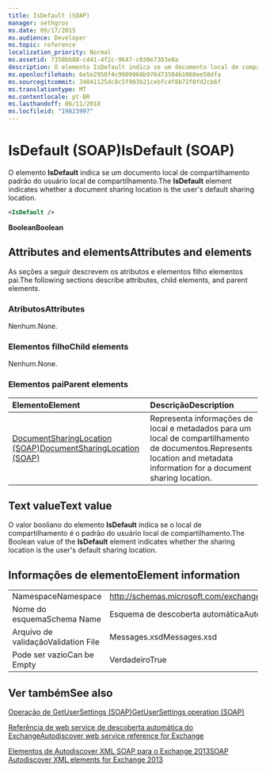 ```yaml
---
title: IsDefault (SOAP)
manager: sethgros
ms.date: 09/17/2015
ms.audience: Developer
ms.topic: reference
localization_priority: Normal
ms.assetid: 7358bb88-c441-4f2c-9647-c030e7303e8a
description: O elemento IsDefault indica se um documento local de compartilhamento padrão do usuário local de compartilhamento.
ms.openlocfilehash: 6e5e2958f4c9909968b976d73584b1060ee58dfa
ms.sourcegitcommit: 34041125dc8c5f993b21cebfc4f8b72f0fd2cb6f
ms.translationtype: MT
ms.contentlocale: pt-BR
ms.lasthandoff: 06/11/2018
ms.locfileid: "19823997"
---
```

# <a name="isdefault-soap"></a><span data-ttu-id="f4dba-103">IsDefault (SOAP)</span><span class="sxs-lookup"><span data-stu-id="f4dba-103">IsDefault (SOAP)</span></span>

<span data-ttu-id="f4dba-104">O elemento **IsDefault** indica se um documento local de compartilhamento padrão do usuário local de compartilhamento.</span><span class="sxs-lookup"><span data-stu-id="f4dba-104">The **IsDefault** element indicates whether a document sharing location is the user's default sharing location.</span></span> 
  
```XML
<IsDefault /> 
```

 <span data-ttu-id="f4dba-105">**Boolean**</span><span class="sxs-lookup"><span data-stu-id="f4dba-105">**Boolean**</span></span>
## <a name="attributes-and-elements"></a><span data-ttu-id="f4dba-106">Attributes and elements</span><span class="sxs-lookup"><span data-stu-id="f4dba-106">Attributes and elements</span></span>

<span data-ttu-id="f4dba-107">As seções a seguir descrevem os atributos e elementos filho elementos pai.</span><span class="sxs-lookup"><span data-stu-id="f4dba-107">The following sections describe attributes, child elements, and parent elements.</span></span>
  
### <a name="attributes"></a><span data-ttu-id="f4dba-108">Atributos</span><span class="sxs-lookup"><span data-stu-id="f4dba-108">Attributes</span></span>

<span data-ttu-id="f4dba-109">Nenhum.</span><span class="sxs-lookup"><span data-stu-id="f4dba-109">None.</span></span>
  
### <a name="child-elements"></a><span data-ttu-id="f4dba-110">Elementos filho</span><span class="sxs-lookup"><span data-stu-id="f4dba-110">Child elements</span></span>

<span data-ttu-id="f4dba-111">Nenhum.</span><span class="sxs-lookup"><span data-stu-id="f4dba-111">None.</span></span>
  
### <a name="parent-elements"></a><span data-ttu-id="f4dba-112">Elementos pai</span><span class="sxs-lookup"><span data-stu-id="f4dba-112">Parent elements</span></span>

|<span data-ttu-id="f4dba-113">**Elemento**</span><span class="sxs-lookup"><span data-stu-id="f4dba-113">**Element**</span></span>|<span data-ttu-id="f4dba-114">**Descrição**</span><span class="sxs-lookup"><span data-stu-id="f4dba-114">**Description**</span></span>|
|:-----|:-----|
|[<span data-ttu-id="f4dba-115">DocumentSharingLocation (SOAP)</span><span class="sxs-lookup"><span data-stu-id="f4dba-115">DocumentSharingLocation (SOAP)</span></span>](documentsharinglocation-soap.md) <br/> |<span data-ttu-id="f4dba-116">Representa informações de local e metadados para um local de compartilhamento de documentos.</span><span class="sxs-lookup"><span data-stu-id="f4dba-116">Represents location and metadata information for a document sharing location.</span></span>  <br/> |
   
## <a name="text-value"></a><span data-ttu-id="f4dba-117">Text value</span><span class="sxs-lookup"><span data-stu-id="f4dba-117">Text value</span></span>

<span data-ttu-id="f4dba-118">O valor booliano do elemento **IsDefault** indica se o local de compartilhamento é o padrão do usuário local de compartilhamento.</span><span class="sxs-lookup"><span data-stu-id="f4dba-118">The Boolean value of the **IsDefault** element indicates whether the sharing location is the user's default sharing location.</span></span> 
  
## <a name="element-information"></a><span data-ttu-id="f4dba-119">Informações de elemento</span><span class="sxs-lookup"><span data-stu-id="f4dba-119">Element information</span></span>

|||
|:-----|:-----|
|<span data-ttu-id="f4dba-120">Namespace</span><span class="sxs-lookup"><span data-stu-id="f4dba-120">Namespace</span></span>  <br/> |http://schemas.microsoft.com/exchange/2010/Autodiscover  <br/> |
|<span data-ttu-id="f4dba-121">Nome do esquema</span><span class="sxs-lookup"><span data-stu-id="f4dba-121">Schema Name</span></span>  <br/> |<span data-ttu-id="f4dba-122">Esquema de descoberta automática</span><span class="sxs-lookup"><span data-stu-id="f4dba-122">Autodiscover schema</span></span>  <br/> |
|<span data-ttu-id="f4dba-123">Arquivo de validação</span><span class="sxs-lookup"><span data-stu-id="f4dba-123">Validation File</span></span>  <br/> |<span data-ttu-id="f4dba-124">Messages.xsd</span><span class="sxs-lookup"><span data-stu-id="f4dba-124">Messages.xsd</span></span>  <br/> |
|<span data-ttu-id="f4dba-125">Pode ser vazio</span><span class="sxs-lookup"><span data-stu-id="f4dba-125">Can be Empty</span></span>  <br/> |<span data-ttu-id="f4dba-126">Verdadeiro</span><span class="sxs-lookup"><span data-stu-id="f4dba-126">True</span></span>  <br/> |
   
## <a name="see-also"></a><span data-ttu-id="f4dba-127">Ver também</span><span class="sxs-lookup"><span data-stu-id="f4dba-127">See also</span></span>



[<span data-ttu-id="f4dba-128">Operação de GetUserSettings (SOAP)</span><span class="sxs-lookup"><span data-stu-id="f4dba-128">GetUserSettings operation (SOAP)</span></span>](getusersettings-operation-soap.md)


[<span data-ttu-id="f4dba-129">Referência de web service de descoberta automática do Exchange</span><span class="sxs-lookup"><span data-stu-id="f4dba-129">Autodiscover web service reference for Exchange</span></span>](autodiscover-web-service-reference-for-exchange.md)
  
[<span data-ttu-id="f4dba-130">Elementos de Autodiscover XML SOAP para o Exchange 2013</span><span class="sxs-lookup"><span data-stu-id="f4dba-130">SOAP Autodiscover XML elements for Exchange 2013</span></span>](soap-autodiscover-xml-elements-for-exchange-2013.md)

